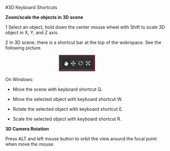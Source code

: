 #3D Keyboard Shortcuts 

**Zoom/scale the objects in 3D scene**

1 Select an object, hold down the center mouse wheel  with Shift to scale 3D object in X, Y, and Z axis.   

2 In 3D scene, there is a shortcut bar at the top of the wokrspace. See the following picture. 

&emsp;&emsp;&emsp;&emsp;&emsp;&emsp;&emsp;&emsp;&emsp;&emsp;&emsp;&emsp;![image](res/image0001.png)
 
On Windows: 

- Move the scene with keyboard shortcut Q.  

- Move the selected object with keyboard shortcut W.  
 
- Rotate the selected object with keyboard shortcut E. 
 
- Scale the selected object with keyboard shortcut R. 
 
**3D Camera Rotation**

Press ALT and left mouse button to orbit the view around the focal point when move the mouse.  